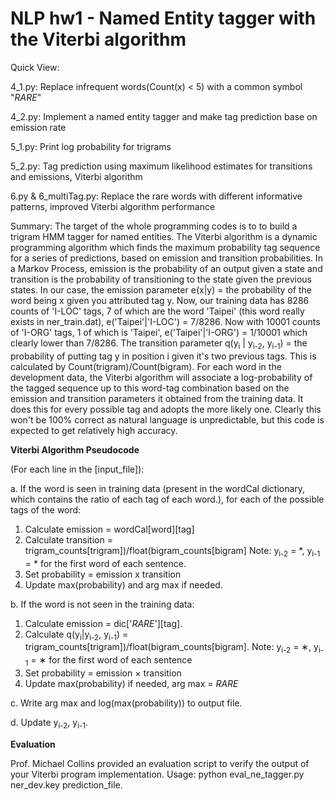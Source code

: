 # NLP hw1 - Named Entity tagger with the Viterbi algorithm

Quick View:

4_1.py: Replace infrequent words(Count(x) < 5) with a common symbol "_RARE_"

4_2.py: Implement a named entity tagger and make tag prediction base on emission rate

5_1.py: Print log probability for trigrams

5_2.py: Tag prediction using maximum likelihood estimates for transitions and emissions, Viterbi algorithm

6.py & 6_multiTag.py: Replace the rare words with different informative patterns, improved Viterbi algorithm performance


Summary: The target of the whole programming codes is to to build a trigram HMM tagger for named entities. The Viterbi algorithm is a dynamic programming algorithm which finds the maximum probability tag sequence for a series of predictions, based on emission and transition probabilities. In a Markov Process, emission is the probability of an output given a state and transition is the probability of transitioning to the state given the previous states. In our case, the emission parameter e(x|y) = the probability of the word being x given you attributed tag y. Now, our training data has 8286 counts of 'I-LOC' tags, 7 of which are the word 'Taipei' (this word really exists in ner_train.dat), e('Taipei'|'I-LOC') = 7/8286. Now with 10001 counts of 'I-ORG' tags, 1 of which is 'Taipei', e('Taipei'|'I-ORG') = 1/10001 which clearly lower than 7/8286. The transition parameter q(y<sub>i</sub> | y<sub>i-2</sub>, y<sub>i-1</sub>) = the probability of putting tag y in position i given it's two previous tags. This is calculated by Count(trigram)/Count(bigram). For each word in the development data, the Viterbi algorithm will associate a log-probability of the tagged sequence up to this word-tag combination based on the emission and transition parameters it obtained from the training data. It does this for every possible tag and adopts the more likely one. Clearly this won't be 100% correct as natural language is unpredictable, but this code is expected to get relatively high accuracy.


**Viterbi Algorithm Pseudocode**

(For each line in the [input_file]):

a. If the word is seen in training data (present in the wordCal dictionary, which contains the ratio of each tag of each word.), for each of the possible tags of the word:
  1. Calculate emission = wordCal[word][tag]
  2. Calculate transition = trigram_counts[trigram])/float(bigram_counts[bigram] Note: y<sub>i-2</sub> = *, y<sub>i-1</sub> = * for the first word of each sentence.
  3. Set probability = emission x transition
  4. Update max(probability) and arg max if needed.
  
b. If the word is not seen in the training data:
  1. Calculate emission = dic['_RARE_'][tag].
  2. Calculate q(y<sub>i</sub>|y<sub>i-2</sub>, y<sub>i-1</sub>) = trigram_counts[trigram])/float(bigram_counts[bigram]. Note: y<sub>i-2</sub> = ∗, y<sub>i-1</sub> = ∗ for the first word of each sentence
  3. Set probability = emission × transition
  4. Update max(probability) if needed, arg max = _RARE_
  
c. Write arg max and log(max(probability)) to output file.

d. Update y<sub>i-2</sub>, y<sub>i-1</sub>.

**Evaluation**

Prof. Michael Collins provided an evaluation script to verify the output of your Viterbi program implementation.
Usage: python eval_ne_tagger.py ner_dev.key prediction_file.
